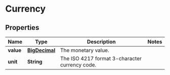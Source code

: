 
# Currency

## Properties
Name | Type | Description | Notes
------------ | ------------- | ------------- | -------------
**value** | [**BigDecimal**](BigDecimal.md) | The monetary value. | 
**unit** | **String** | The ISO 4217 format 3-character currency code. | 



